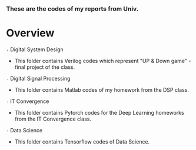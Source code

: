 ### These are the codes of my reports from Univ.

# Overview
`-` Digital System Design  
- This folder contains Verilog codes which represent "UP & Down game" - final project of the class.

`-` Digital Signal Processing  
- This folder contains Matlab codes of my homework from the DSP class.

`-` IT Convergence  
-  This folder contains Pytorch codes for the Deep Learning homeworks from the IT Convergence class.

`-` Data Science  
- This folder contains Tensorflow codes of Data Science.
